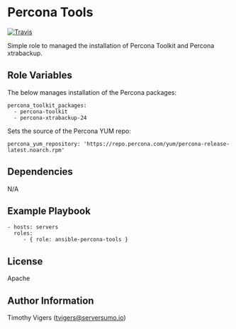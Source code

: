 Percona Tools
=========

[![Travis](https://travis-ci.org/tvigers/ansible-percona-tools.svg?branch=develop)](https://travis-ci.org/tvigers/ansible-percona-tools)

Simple role to managed the installation of Percona Toolkit and Percona xtrabackup.

Role Variables
--------------

The below manages installation of the Percona packages:

    percona_toolkit_packages:
      - percona-toolkit
      - percona-xtrabackup-24

Sets the source of the Percona YUM repo:

    percona_yum_repository: 'https://repo.percona.com/yum/percona-release-latest.noarch.rpm'

Dependencies
------------

N/A

Example Playbook
----------------

    - hosts: servers
      roles:
         - { role: ansible-percona-tools }

License
-------

Apache

Author Information
------------------

Timothy Vigers (tvigers@serversumo.io)
